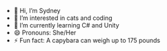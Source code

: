 - 👋 Hi, I’m Sydney
- 👀 I’m interested in cats and coding
- 🌱 I’m currently learning C# and Unity
- 😄 Pronouns: She/Her
- ⚡ Fun fact: A capybara can weigh up to 175 pounds

<!---
sydvny/sydvny is a ✨ special ✨ repository because its `README.md` (this file) appears on your GitHub profile.
You can click the Preview link to take a look at your changes.
--->
